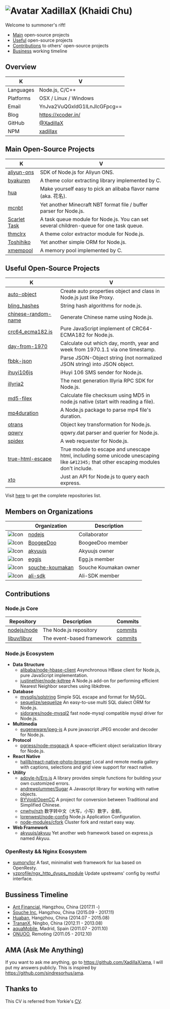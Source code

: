 # ![Avatar](https://avatars0.githubusercontent.com/u/2842176?v=4&s=32) XadillaX (Khaidi Chu)

Welcome to summoner's rift!

+ [Main](#main-open-source-projects) open-source projects
+ [Useful](#useful-open-source-projects) open-source projects
+ [Contributions](#contributions) to others' open-source projects
+ [Business](#bussiness-timeline) working timeline

## Overview

| K | V |
|---|---|
| Languages | Node.js, C/C++ |
| Platforms | OSX / Linux / Windows |
| Email | YnJva2VuQGxldG1lLnJlcGFpcg== |
| Blog | https://xcoder.in/ |
| GitHub | [@XadillaX](https://github.com/XadillaX) |
| NPM | [xadillax](https://www.npmjs.com/~xadillax) |

## Main Open-Source Projects

| K | V |
|---|---|
| [aliyun-ons](https://github.com/XadillaX/aliyun-ons) | SDK of Node.js for Aliyun ONS. |
| [byakuren](https://github.com/XadillaX/byakuren) | A theme color extracting library implemented by C. |
| [hua](https://github.com/BoogeeDoo/hua) | Make yourself easy to pick an alibaba flavor name (aka. 花名). |
| [mcnbt](https://github.com/BoogeeDoo/mcnbt) | Yet another Minecraft NBT format file / buffer parser for Node.js. |
| [Scarlet Task](https://github.com/XadillaX/scarlet-task) | A task queue module for Node.js. You can set several children-queue for one task queue. |
| [thmclrx](https://github.com/XadillaX/thmclrx) | A theme color extractor module for Node.js. |
| [Toshihiko](http://docs.toshihikojs.com/en/) | Yet another simple ORM for Node.js. |
| [xmempool](https://github.com/XadillaX/xmempool) | A memory pool implemented by C. |

## Useful Open-Source Projects

| K | V |
|---|---|
| [auto-object](https://github.com/XadillaX/auto-object) | Create auto properties object and class in Node.js just like Proxy. |
| [bling_hashes](https://github.com/XadillaX/bling_hashes) | String hash algorithms for node.js. |
| [chinese-random-name](https://github.com/XadillaX/chinese-random-name) | Generate Chinese name using Node.js. |
| [crc64_ecma182.js](https://github.com/souche-koumakan/crc64_ecma182.js) | Pure JavaScript implement of CRC64-ECMA182 for Node.js. |
| [day-from-1970](https://github.com/XadillaX/day-from-1970) | Calculate out which day, month, year and week from 1970.1.1 via one timestamp. |
| [fbbk-json](https://github.com/XadillaX/fbibik-json) | Parse JSON-Object string (not normalized JSON string) into JSON object. |
| [ihuyi106js](https://github.com/XadillaX/ihuyi106js) | iHuyi 106 SMS sender for Node.js. |
| [illyria2](https://github.com/XadillaX/illyria2) | The next generation Illyria RPC SDK for Node.js. |
| [md5-filex](https://github.com/BoogeeDoo/md5-filex) | Calculate file checksum using MD5 in node.js native (start with reading a file). |
| [mp4duration](https://github.com/XadillaX/node-mp4duration) | A Node.js package to parse mp4 file's duration. |
| [otrans](https://github.com/XadillaX/otrans) | Object key transformation for Node.js. |
| [qqwry](https://github.com/souche-koumakan/qqwry) | qqwry.dat parser and querier for Node.js. |
| [spidex](https://github.com/XadillaX/spidex) | A web requester for Node.js. |
| [true-html-escape](https://github.com/XadillaX/true-html-escape) | True module to escape and unescape html, including some unicode unescaping like `&#12345;` that other escaping modules don't include. |
| [xto](https://github.com/XadillaX/xto) | Just an API for Node.js to query each express. |

Visit [here](https://github.com/XadillaX?tab=repositories) to get the complete repositories list.

## Members on Organizations

| | Organization | Description |
|-|--------------|-------------|
| ![Icon](https://avatars3.githubusercontent.com/u/9950313?v=4&s=70) | [nodejs](https://github.com/nodejs) | Collaborator |
| ![Icon](https://avatars2.githubusercontent.com/u/13481295?v=4&s=70) | [BoogeeDoo](https://github.com/boogeedoo) | BoogeeDoo member |
| ![Icon](https://avatars1.githubusercontent.com/u/18023624?v=4&s=70) | [akyuujs](https://github.com/akyuujs) | Akyuujs owner |
| ![Icon](https://avatars3.githubusercontent.com/u/15833670?s=70&v=4) | [eggjs](https://github.com/eggjs) | Egg.js member |
| ![Icon](https://avatars3.githubusercontent.com/u/25809234?v=4&s=70) | [souche-koumakan](https://github.com/souche-koumakan) | Souche Koumakan owner |
| ![Icon](https://avatars1.githubusercontent.com/u/11186302?v=4&s=70) | [ali-sdk](https://github.com/ali-sdk) | Ali-SDK member |

## Contributions

### Node.js Core

| Repository | Description | Commits |
|------------|-------------|---------|
| [nodejs/node](https://github.com/nodejs/node) | The Node.js repository | [commits](https://github.com/nodejs/node/commits?author=XadillaX) |
| [libuv/libuv](https://github.com/libuv/libuv) | The event-based framework | [commits](https://github.com/libuv/libuv/commits?author=XadillaX) |

### Node.js Ecosystem

+ **Data Structure**
    - [alibaba/node-hbase-client](https://github.com/alibaba/node-hbase-client/commits/master?author=XadillaX) Asynchronous HBase client for Node.js, pure JavaScript implementation.
    - [justinethier/node-kdtree](https://github.com/justinethier/node-kdtree/commits/master?author=XadillaX) A Node.js add-on for performing efficient Nearest Neighbor searches using libkdtree.
+ **Database**
    - [mysqljs/sqlstring](https://github.com/mysqljs/sqlstring/commits/master?author=XadillaX) Simple SQL escape and format for MySQL.
    - [sequelize/sequelize](https://github.com/sequelize/sequelize/commits/master?author=XadillaX) An easy-to-use multi SQL dialect ORM for Node.js.
    - [sidorares/node-mysql2](https://github.com/sidorares/node-mysql2/commits/master?author=XadillaX) fast node-mysql compatible mysql driver for Node.js.
+ **Multimedia**
    - [eugeneware/jpeg-js](https://github.com/eugeneware/jpeg-js/commits/master?author=XadillaX) A pure javascript JPEG encoder and decoder for Node.js.
+ **Protocol**
    - [pgriess/node-msgpack](https://github.com/pgriess/node-msgpack/commits/master?author=XadillaX) A space-efficient object serialization library for Node.js.
+ **React Native**
    - [halilb/react-native-photo-browser](https://github.com/halilb/react-native-photo-browser/commits/master?author=XadillaX) Local and remote media gallery with captions, selections and grid view support for react native.
+ **Utility**
    - [adoyle-h/Ero.js](https://github.com/adoyle-h/Ero.js/commits/master?author=XadillaX) A library provides simple functions for building your own customized errors.
    - [andrewplummer/Sugar](https://github.com/andrewplummer/Sugar/commits/master?author=XadillaX) A Javascript library for working with native objects.
    - [BYVoid/OpenCC](https://github.com/BYVoid/OpenCC/commits/master?author=XadillaX) A project for conversion between Traditional and Simplified Chinese.
    - [cnwhy/nzh](https://github.com/cnwhy/nzh/commits/master?author=XadillaX) 数字转中文（大写，小写）数字，金额。
    - [lorenwest/node-config](https://github.com/lorenwest/node-config/commits/master?author=XadillaX) Node.js Application Configuration.
    - [node-modules/cfork](https://github.com/node-modules/cfork/commits/master?author=XadillaX) Cluster fork and restart easy way.
+ **Web Framework**
    - [akyuujs/akyuu](https://github.com/akyuujs/akyuu/commits/develop?author=XadillaX) Yet another web framework based on express.js named Akyuu.

### OpenResty && Nginx Ecosystem

+ [sumory/lor](https://github.com/sumory/lor/commits/master?author=XadillaX) A fast, minimalist web framework for lua based on OpenResty.
+ [yzprofile/ngx_http_dyups_module](https://github.com/yzprofile/ngx_http_dyups_module/commits/master?author=XadillaX) Update upstreams' config by restful interface.

## Bussiness Timeline

+ [Ant Financial](https://www.antfin.com), Hangzhou, China (2017.11 -)
+ [Souche Inc](https://tangeche.com/), Hangzhou, China (2015.09 - 2017.11)
+ [Huaban](https://huaban.com/), Hangzhou, China (2014.07 - 2015.08)
+ [TrananX](#), Ningbo, China (2012.11 - 2013.08)
+ [aquaMobile](https://www.linkedin.com/company-beta/497605/), Madrid, Spain (2011.07 - 2011.10)
+ [ONUOO](http://weibo.com/onuoo), Remoting (2011.05 - 2012.10)

## AMA (Ask Me Anything)

If you want to ask me anything, go to https://github.com/XadillaX/ama, I will put my answers publicly. This is inspired by https://github.com/sindresorhus/ama.

## Thanks to

This CV is referred from Yorkie's [CV](https://github.com/yorkie/me).
